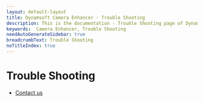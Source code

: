 ```yaml
---
layout: default-layout
title: Dynamsoft Camera Enhancer - Trouble Shooting 
description: This is the documentation - Trouble Shooting page of Dynamsoft Camera Enhancer.
keywords:  Camera Enhancer, Trouble Shooting 
needAutoGenerateSidebar: true
breadcrumbText: Trouble Shooting
noTitleIndex: true
---
```


# Trouble Shooting

- [Contact us]({{site.contact-us}})